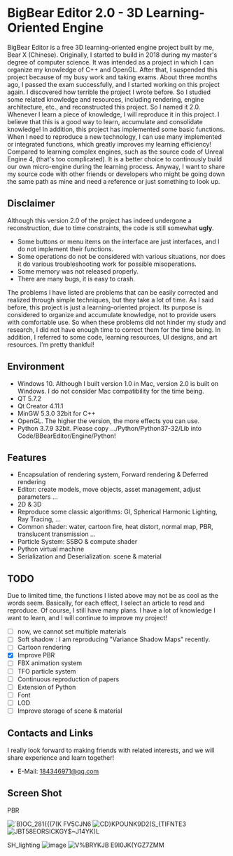 # BigBear Editor 2.0 - 3D Learning-Oriented Engine
BigBear Editor is a free 3D learning-oriented engine project built by me, Bear X (Chinese). Originally, I started to build in 2018 during my master's degree of computer science. It was intended as a project in which I can organize my knowledge of C++ and OpenGL. After that, I suspended this project because of my busy work and taking exams. About three months ago, I passed the exam successfully, and I started working on this project again. I discovered how terrible the project I wrote before. So I studied some related knowledge and resources, including rendering, engine architecture, etc., and reconstructed this project. So I named it 2.0. Whenever I learn a piece of knowledge, I will reproduce it in this project. I believe that this is a good way to learn, accumulate and consolidate knowledge! In addition, this project has implemented some basic functions. When I need to reproduce a new technology, I can use many implemented or integrated functions, which greatly improves my learning efficiency! Compared to learning complex engines, such as the source code of Unreal Engine 4, (that's too complicated). It is a better choice to continously build our own micro-engine during the learning process. Anyway, I want to share my source code with other friends or developers who might be going down the same path as mine and need a reference or just something to look up.
## Disclaimer
Although this version 2.0 of the project has indeed undergone a reconstruction, due to time constraints, the code is still somewhat **ugly**.
* Some buttons or menu items on the interface are just interfaces, and I do not implement their functions.
* Some operations do not be considered with various situations, nor does it do various troubleshooting work for possible misoperations.
* Some memory was not released properly.
* There are many bugs, it is easy to crash.

The problems I have listed are problems that can be easily corrected and realized through simple techniques, but they take a lot of time. As I said before, this project is just a learning-oriented project. Its purpose is considered to organize and accumulate knowledge, not to provide users with comfortable use. So when these problems did not hinder my study and research, I did not have enough time to correct them for the time being.
In addition, I referred to some code, learning resources, UI designs, and art resources. I'm pretty thankful!
## Environment
* Windows 10. Although I built version 1.0 in Mac, version 2.0 is built on Windows. I do not consider Mac compatibility for the time being.
* QT 5.7.2
* Qt Creator 4.11.1
* MinGW 5.3.0 32bit for C++
* OpenGL. The higher the version, the more effects you can use.
* Python 3.7.9 32bit. Please copy .../Python/Python37-32/Lib into Code/BBearEditor/Engine/Python!
## Features
* Encapsulation of rendering system, Forward rendering & Deferred rendering
* Editor: create models, move objects, asset management, adjust parameters ...
* 2D & 3D
* Reproduce some classic algorithms: GI, Spherical Harmonic Lighting, Ray Tracing, ...
* Common shader: water, cartoon fire, heat distort, normal map, PBR, translucent transmission ...
* Particle System: SSBO & compute shader
* Python virtual machine
* Serialization and Deserialization: scene & material
## TODO
Due to limited time, the functions I listed above may not be as cool as the words seem. Basically, for each effect, I select an article to read and reproduce. Of course, I still have many plans. I have a lot of knowledge I want to learn, and I will continue to improve my project!
- [ ] now, we cannot set multiple materials
- [ ] Soft shadow : I am reproducing "Variance Shadow Maps" recently.
- [ ] Cartoon rendering
- [x] Improve PBR
- [ ] FBX animation system
- [ ] TFO particle system
- [ ] Continuous reproduction of papers
- [ ] Extension of Python
- [ ] Font
- [ ] LOD
- [ ] Improve storage of scene & material 
## Contacts and Links
I really look forward to making friends with related interests, and we will share experience and learn together!
* E-Mail: 184346971@qq.com
## Screen Shot
PBR

![`B)OC_281{{(7(K FV5CJN6](https://user-images.githubusercontent.com/31690363/131146674-08715915-90ef-4b62-aead-2cd973261e00.png)
![CD}KPOUNK9D2(S_{TIFNTE3](https://user-images.githubusercontent.com/31690363/131149330-4a244459-9d51-4af8-8a71-f83309ad4f43.png)
![JBT58EORSICKGY$~J14YK)L](https://user-images.githubusercontent.com/31690363/131350577-20c40653-8f73-4351-a082-0c459e8a5923.png)

SH_lighting
![image](https://user-images.githubusercontent.com/31690363/128983508-344a9bbb-99dc-4ebf-af64-c9daea820d98.png)
![V%BRYKJB E9I0JK(YGZ7ZMM](https://user-images.githubusercontent.com/31690363/130344475-acf28e7e-d0a0-4c86-860f-ce25d081b559.png)

